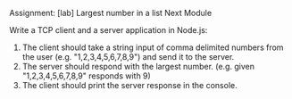 Assignment: [lab] Largest number in a list Next Module

Write a TCP client and a server application in Node.js:

1. The client should take a string input of comma delimited numbers from the user (e.g. "1,2,3,4,5,6,7,8,9") and send it to the server.
2. The server should respond with the largest number. (e.g. given "1,2,3,4,5,6,7,8,9" responds with 9)
3. The client should print the server response in the console.
